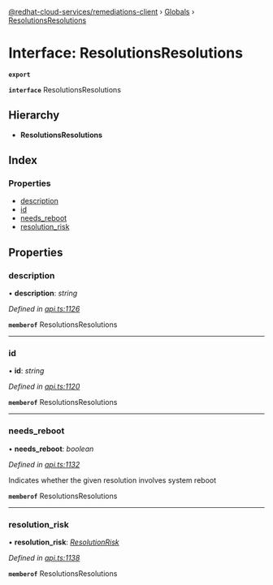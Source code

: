 [@redhat-cloud-services/remediations-client](../README.md) › [Globals](../globals.md) › [ResolutionsResolutions](resolutionsresolutions.md)

# Interface: ResolutionsResolutions

**`export`** 

**`interface`** ResolutionsResolutions

## Hierarchy

* **ResolutionsResolutions**

## Index

### Properties

* [description](resolutionsresolutions.md#description)
* [id](resolutionsresolutions.md#id)
* [needs_reboot](resolutionsresolutions.md#needs_reboot)
* [resolution_risk](resolutionsresolutions.md#resolution_risk)

## Properties

###  description

• **description**: *string*

*Defined in [api.ts:1126](https://github.com/RedHatInsights/javascript-clients.gi/blob/master/packages/remediations/api.ts#L1126)*

**`memberof`** ResolutionsResolutions

___

###  id

• **id**: *string*

*Defined in [api.ts:1120](https://github.com/RedHatInsights/javascript-clients.gi/blob/master/packages/remediations/api.ts#L1120)*

**`memberof`** ResolutionsResolutions

___

###  needs_reboot

• **needs_reboot**: *boolean*

*Defined in [api.ts:1132](https://github.com/RedHatInsights/javascript-clients.gi/blob/master/packages/remediations/api.ts#L1132)*

Indicates whether the given resolution involves system reboot

**`memberof`** ResolutionsResolutions

___

###  resolution_risk

• **resolution_risk**: *[ResolutionRisk](../enums/resolutionrisk.md)*

*Defined in [api.ts:1138](https://github.com/RedHatInsights/javascript-clients.gi/blob/master/packages/remediations/api.ts#L1138)*

**`memberof`** ResolutionsResolutions
